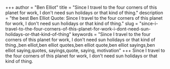 +++
author = "Ben Elliot"
title = "Since I travel to the four corners of this planet for work, I don't need sun holidays or that kind of thing."
description = "the best Ben Elliot Quote: Since I travel to the four corners of this planet for work, I don't need sun holidays or that kind of thing."
slug = "since-i-travel-to-the-four-corners-of-this-planet-for-work-i-dont-need-sun-holidays-or-that-kind-of-thing"
keywords = "Since I travel to the four corners of this planet for work, I don't need sun holidays or that kind of thing.,ben elliot,ben elliot quotes,ben elliot quote,ben elliot sayings,ben elliot saying,quotes, sayings,quote, saying, motivation"
+++
Since I travel to the four corners of this planet for work, I don't need sun holidays or that kind of thing.
